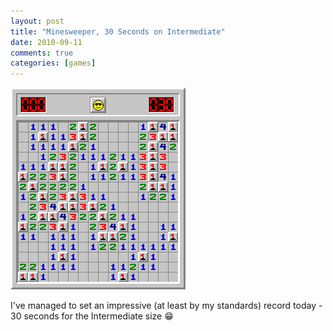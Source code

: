 ```yaml
---
layout: post
title: "Minesweeper, 30 Seconds on Intermediate"
date: 2010-09-11
comments: true
categories: [games]
---
```


![Minesweeper Intermediate - 30 seconds][img]

I've managed to set an impressive (at least by my standards) record today - 30 seconds for the Intermediate size :grin:

[img]: /images/minesweeper-int30.png "Minesweeper Intermediate - 30 seconds"
